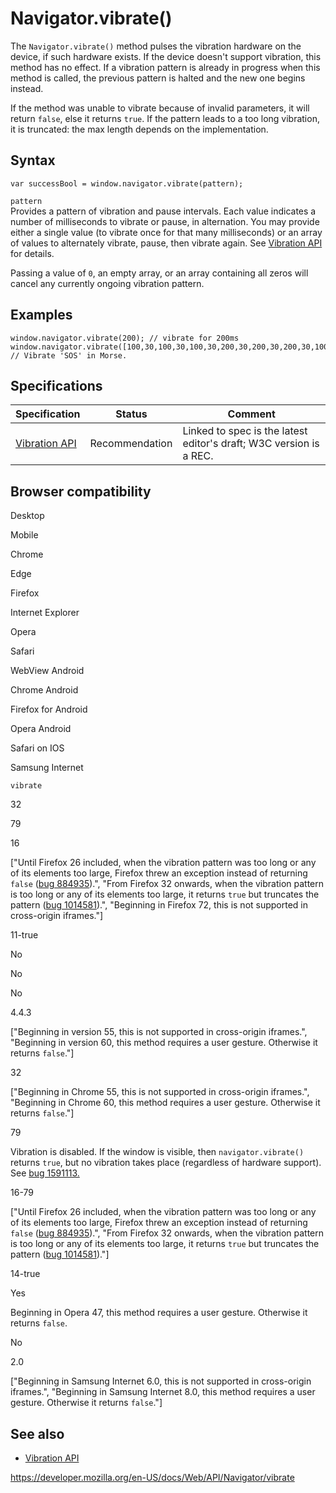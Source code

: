 # Navigator.vibrate()

The `Navigator.vibrate()` method pulses the vibration hardware on the device, if such hardware exists. If the device doesn't support vibration, this method has no effect. If a vibration pattern is already in progress when this method is called, the previous pattern is halted and the new one begins instead.

If the method was unable to vibrate because of invalid parameters, it will return `false`, else it returns `true`. If the pattern leads to a too long vibration, it is truncated: the max length depends on the implementation.

## Syntax

    var successBool = window.navigator.vibrate(pattern);

`pattern`  
Provides a pattern of vibration and pause intervals. Each value indicates a number of milliseconds to vibrate or pause, in alternation. You may provide either a single value (to vibrate once for that many milliseconds) or an array of values to alternately vibrate, pause, then vibrate again. See [Vibration API](../vibration_api) for details.

Passing a value of `0`, an empty array, or an array containing all zeros will cancel any currently ongoing vibration pattern.

## Examples

    window.navigator.vibrate(200); // vibrate for 200ms
    window.navigator.vibrate([100,30,100,30,100,30,200,30,200,30,200,30,100,30,100,30,100]); // Vibrate 'SOS' in Morse.

## Specifications

<table><thead><tr class="header"><th>Specification</th><th>Status</th><th>Comment</th></tr></thead><tbody><tr class="odd"><td><a href="https://dev.w3.org/2009/dap/vibration/">Vibration API</a></td><td><span class="spec-rec">Recommendation</span></td><td>Linked to spec is the latest editor's draft; W3C version is a REC.</td></tr></tbody></table>

## Browser compatibility

Desktop

Mobile

Chrome

Edge

Firefox

Internet Explorer

Opera

Safari

WebView Android

Chrome Android

Firefox for Android

Opera Android

Safari on IOS

Samsung Internet

`vibrate`

32

79

16

\["Until Firefox 26 included, when the vibration pattern was too long or any of its elements too large, Firefox threw an exception instead of returning `false` ([bug 884935](https://bugzil.la/884935)).", "From Firefox 32 onwards, when the vibration pattern is too long or any of its elements too large, it returns `true` but truncates the pattern ([bug 1014581](https://bugzil.la/1014581)).", "Beginning in Firefox 72, this is not supported in cross-origin iframes."\]

11-true

No

No

No

4.4.3

\["Beginning in version 55, this is not supported in cross-origin iframes.", "Beginning in version 60, this method requires a user gesture. Otherwise it returns `false`."\]

32

\["Beginning in Chrome 55, this is not supported in cross-origin iframes.", "Beginning in Chrome 60, this method requires a user gesture. Otherwise it returns `false`."\]

79

Vibration is disabled. If the window is visible, then `navigator.vibrate()` returns `true`, but no vibration takes place (regardless of hardware support). See [bug 1591113.](https://bugzil.la/1591113)

16-79

\["Until Firefox 26 included, when the vibration pattern was too long or any of its elements too large, Firefox threw an exception instead of returning `false` ([bug 884935](https://bugzil.la/884935)).", "From Firefox 32 onwards, when the vibration pattern is too long or any of its elements too large, it returns `true` but truncates the pattern ([bug 1014581](https://bugzil.la/1014581))."\]

14-true

Yes

Beginning in Opera 47, this method requires a user gesture. Otherwise it returns `false`.

No

2.0

\["Beginning in Samsung Internet 6.0, this is not supported in cross-origin iframes.", "Beginning in Samsung Internet 8.0, this method requires a user gesture. Otherwise it returns `false`."\]

## See also

- [Vibration API](../vibration_api)

<a href="https://developer.mozilla.org/en-US/docs/Web/API/Navigator/vibrate" class="_attribution-link">https://developer.mozilla.org/en-US/docs/Web/API/Navigator/vibrate</a>

